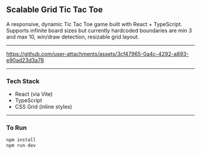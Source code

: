 ## Scalable Grid Tic Tac Toe

A responsive, dynamic Tic Tac Toe game built with React + TypeScript. Supports infinite board sizes but currently hardcoded boundaries are min 3 and max 10, win/draw detection, resizable grid layout.

---

https://github.com/user-attachments/assets/3cf47965-0a4c-4292-a893-e90ad23d3a78


---

### Tech Stack

- React (via Vite)
- TypeScript
- CSS Grid (inline styles)

---

### To Run

```bash
npm install
npm run dev
```
